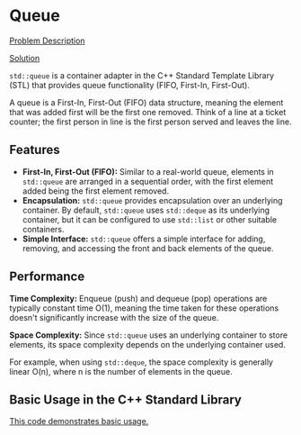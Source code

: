 # Queue

[Problem Description](Problem.md)

[Solution](Implementation.cpp)


`std::queue` is a container adapter in the C++ Standard Template Library (STL) that provides queue functionality (FIFO, First-In, First-Out).

A queue is a First-In, First-Out (FIFO) data structure, meaning the element that was added first will be the first one removed.  Think of a line at a ticket counter; the first person in line is the first person served and leaves the line.

## Features

- **First-In, First-Out (FIFO):**  Similar to a real-world queue, elements in `std::queue` are arranged in a sequential order, with the first element added being the first element removed.
- **Encapsulation:** `std::queue` provides encapsulation over an underlying container. By default, `std::queue` uses `std::deque` as its underlying container, but it can be configured to use `std::list` or other suitable containers.
- **Simple Interface:** `std::queue` offers a simple interface for adding, removing, and accessing the front and back elements of the queue.

## Performance

**Time Complexity:** Enqueue (push) and dequeue (pop) operations are typically constant time O(1), meaning the time taken for these operations doesn't significantly increase with the size of the queue.

**Space Complexity:** Since `std::queue` uses an underlying container to store elements, its space complexity depends on the underlying container used.

For example, when using `std::deque`, the space complexity is generally linear O(n), where n is the number of elements in the queue.


## Basic Usage in the C++ Standard Library

[This code demonstrates basic usage.](usage.cpp)